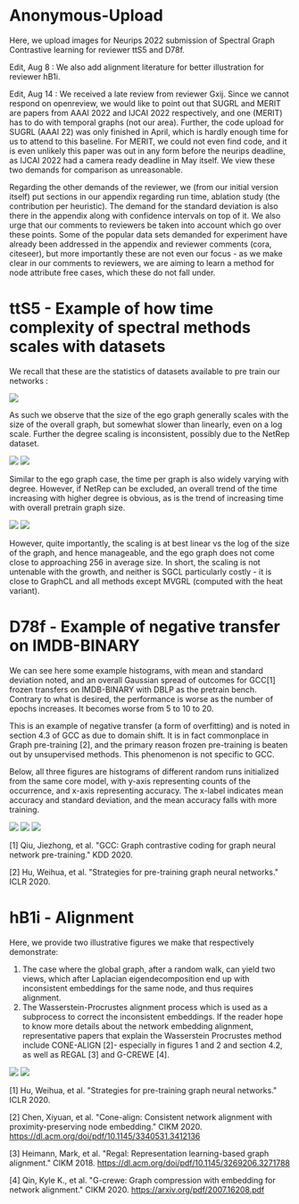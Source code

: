 # Anonymous-Upload
Here, we upload images for Neurips 2022 submission of Spectral Graph Contrastive learning for reviewer ttS5 and D78f.

Edit, Aug 8 : We also add alignment literature for better illustration for reviewer hB1i.

Edit, Aug 14 : We received a late review from reviewer Gxij. Since we cannot respond on openreview, we would like to point out that SUGRL and MERIT are papers from AAAI 2022 and IJCAI 2022 respectively, and one (MERIT) has to do with temporal graphs (not our area). Further, the code upload for SUGRL (AAAI 22) was only finished in April, which is hardly enough time for us to attend to this baseline. For MERIT, we could not even find code, and it is even unlikely this paper was out in any form before the neurips deadline, as IJCAI 2022 had a camera ready deadline in May itself. We view these two demands for comparison as unreasonable.

Regarding the other demands of the reviewer, we (from our initial version itself) put sections in our appendix regarding run time, ablation study (the contribution per heuristic). The demand for the standard deviation is also there in the appendix along with confidence intervals on top of it. We also urge that our comments to reviewers be taken into account which go over these points. Some of the popular data sets demanded for experiment have already been addressed in the appendix and reviewer comments (cora, citeseer), but more importantly these are not even our focus - as we make clear in our comments to reviewers, we are aiming to learn a method for node attribute free cases, which these do not fall under.

# ttS5 - Example of how time complexity of spectral methods scales with datasets

We recall that these are the statistics of datasets available to pre train our networks : 

![](./datasetdetails.png)

As such we observe that the size of the ego graph generally scales with the size of the overall graph, but somewhat slower than linearly, even on a log scale. Further the degree scaling is inconsistent, possibly due to the NetRep dataset.

![](./egoversussize_labeled_fixed.png)
![](./egographanddegree_labeled.png)

Similar to the ego graph case, the time per graph is also widely varying with degree. However, if NetRep can be excluded, an overall trend of the time increasing with higher degree is obvious, as is the trend of increasing time with overall pretrain graph size.

![](./timeversusnode.png)
![](./timeversusdegree.png)

However, quite importantly, the scaling is at best linear vs the log of the size of the graph, and hence manageable, and the ego graph does not come close to approaching 256 in average size. In short, the scaling is not untenable with the growth, and neither is SGCL particularly costly - it is close to GraphCL and all methods except MVGRL (computed with the heat variant).

# D78f - Example of negative transfer on IMDB-BINARY

We can see here some example histograms, with mean and standard deviation noted, and an overall Gaussian spread of outcomes for GCC[1] frozen transfers on IMDB-BINARY with DBLP as the pretrain bench. Contrary to what is desired, the performance is worse as the number of epochs increases. It becomes worse from 5 to 10 to 20.

This is an example of negative transfer (a form of overfitting) and is noted in section 4.3 of GCC as due to domain shift. It is in fact commonplace in Graph pre-training [2], and the primary reason frozen pre-training is beaten out by unsupervised methods. This phenomenon is not specific to GCC.

Below, all three figures are histograms of different random runs initialized from the same core model, with y-axis representing counts of the occurrence, and x-axis representing accuracy. The x-label indicates mean accuracy and standard deviation, and the mean accuracy falls with more training.

![](./imdb-binary_5.jpg)
![](./imdb-binary_10.jpg)
![](./imdb-binary_20.jpg)

[1] Qiu, Jiezhong, et al. "GCC: Graph contrastive coding for graph neural network pre-training." KDD 2020.

[2] Hu, Weihua, et al. "Strategies for pre-training graph neural networks."  ICLR 2020.

# hB1i - Alignment

Here, we provide two illustrative figures we make that respectively demonstrate:
1.	The case where the global graph, after a random walk, can yield two views, which after Laplacian eigendecomposition end up with inconsistent embeddings for the same node, and thus requires alignment.
2.	The Wasserstein-Procrustes alignment process which is used as a subprocess to correct the inconsistent embeddings.
If the reader hope to know more details about the network embedding alignment, representative papers that explain the Wasserstein Procrustes method include CONE-ALIGN [2]- especially in figures 1 and 2 and section 4.2, as well as REGAL [3] and G-CREWE [4]. 

![](./alignment_take2.jpg)
![](./Alignment_edited_page-0001.jpg)

[1] Hu, Weihua, et al. "Strategies for pre-training graph neural networks."  ICLR 2020.

[2] Chen, Xiyuan, et al. "Cone-align: Consistent network alignment with proximity-preserving node embedding." CIKM 2020. https://dl.acm.org/doi/pdf/10.1145/3340531.3412136

[3] Heimann, Mark, et al. "Regal: Representation learning-based graph alignment." CIKM 2018. https://dl.acm.org/doi/pdf/10.1145/3269206.3271788

[4] Qin, Kyle K., et al. "G-crewe: Graph compression with embedding for network alignment." CIKM 2020. https://arxiv.org/pdf/2007.16208.pdf
